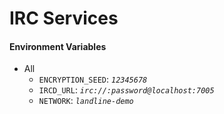 # IRC Services

#### Environment Variables
- All
  - `ENCRYPTION_SEED`: _`12345678`_
  - `IRCD_URL`: _`irc://:password@localhost:7005`_
  - `NETWORK`: _`landline-demo`_
  